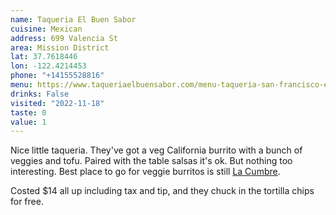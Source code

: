 ```yaml
---
name: Taqueria El Buen Sabor
cuisine: Mexican
address: 699 Valencia St
area: Mission District
lat: 37.7618446
lon: -122.4214453
phone: "+14155528816"
menu: https://www.taqueriaelbuensabor.com/menu-taqueria-san-francisco-elbuens
drinks: False
visited: "2022-11-18"
taste: 0
value: 1
---
```


Nice little taqueria. They've got a veg California burrito with a bunch of veggies and tofu. Paired with the table salsas it's ok. But nothing too interesting. Best place to go for veggie burritos is still [La Cumbre](/places/la-cumbre-taqueria-sf).

Costed $14 all up including tax and tip, and they chuck in the tortilla chips for free.
